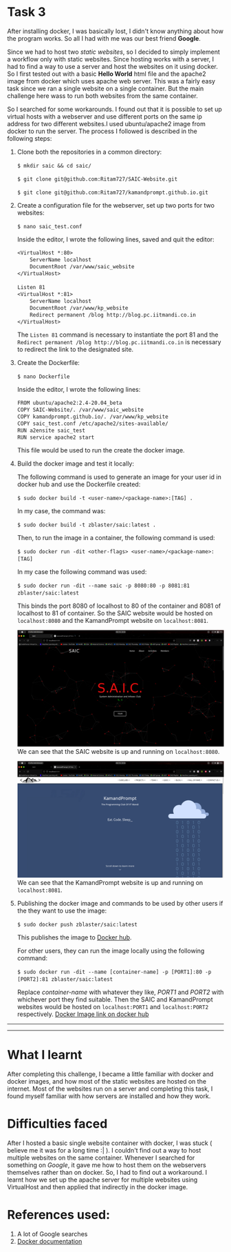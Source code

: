 # Task 3
After installing docker, I was basically lost, I didn't know anything about how the program works. So all I had with me was our best friend **Google**.

Since we had to host two *static websites*, so I decided to simply implement a workflow only with static websites. Since hosting works with a server, I had to find a way to use a server and host the websites on it using docker. So I first tested out with a basic **Hello World** html file and the apache2 image from docker which uses apache web server. This was a fairly easy task since we ran a single website on a single container. But the main challenge here wass to run both websites from the same container.

So I searched for some workarounds. I found out that it is possible to set up virtual hosts with a webserver and use different ports on the same ip address for two different websites.I used ubuntu/apache2 image from docker to run the server. The process I followed is described in the following steps:
1. Clone both the repositories in a common directory:
    
    `$ mkdir saic && cd saic/`

    `$ git clone git@github.com:Ritam727/SAIC-Website.git`

    `$ git clone git@github.com:Ritam727/kamandprompt.github.io.git`
2. Create a configuration file for the webserver, set up two ports for two websites:
    
    `$ nano saic_test.conf`

    Inside the editor, I wrote the following lines, saved and quit the editor:

    ```
    <VirtualHost *:80>
        ServerName localhost
        DocumentRoot /var/www/saic_website
    </VirtualHost>

    Listen 81
    <VirtualHost *:81>
        ServerName localhost
        DocumentRoot /var/www/kp_website
        Redirect permanent /blog http://blog.pc.iitmandi.co.in
    </VirtualHost>
    ```

    The `Listen 81` command is necessary to instantiate the port 81 and the `Redirect permanent /blog http://blog.pc.iitmandi.co.in` is necessary to redirect the link to the designated site.
3. Create the Dockerfile:

    `$ nano Dockerfile`

    Inside the editor, I wrote the following lines:

    ```
    FROM ubuntu/apache2:2.4-20.04_beta
    COPY SAIC-Website/. /var/www/saic_website
    COPY kamandprompt.github.io/. /var/www/kp_website
    COPY saic_test.conf /etc/apache2/sites-available/
    RUN a2ensite saic_test
    RUN service apache2 start
    ```

    This file would be used to run the create the docker image.
4. Build the docker image and test it locally:
    
    The following command is used to generate an image for your user id in docker hub and use the Dockerfile created:
    
    `$ sudo docker build -t <user-name>/<package-name>:[TAG] .`

    In my case, the command was:
    
    `$ sudo docker build -t zblaster/saic:latest .`

    Then, to run the image in a container, the following command is used:

    `$ sudo docker run -dit <other-flags> <user-name>/<package-name>:[TAG]`

    In my case the following command was used:

    `$ sudo docker run -dit --name saic -p 8080:80 -p 8081:81 zblaster/saic:latest`

    This binds the port 8080 of localhost to 80 of the container and 8081 of localhost to 81 of container. So the SAIC website would be hosted on `localhost:8080` and the KamandPrompt website on `localhost:8081`.

    ![Saic Website](/images/task3_saic.png)
    We can see that the SAIC website is up and running on `localhost:8080`.

    ![KamandPrompt Website](/images/task3_kp.png)
    We can see that the KamandPrompt website is up and running on `localhost:8081`.
5. Publishing the docker image and commands to be used by other users if the they want to use the image:
    
    `$ sudo docker push zblaster/saic:latest`

    This publishes the image to [Docker hub](https://hub.docker.com).

    For other users, they can run the image locally using the following command:

    `$ sudo docker run -dit --name [container-name] -p [PORT1]:80 -p [PORT2]:81 zblaster/saic:latest`

    Replace *container-name* with whatever they like, *PORT1* and *PORT2* with whichever port they find suitable. Then the SAIC and KamandPrompt websites would be hosted on `localhost:PORT1` and `localhost:PORT2` respectively.
[Docker Image link on docker hub](https://hub.docker.com/repository/docker/zblaster/saic)

---
---


# What I learnt
After completing this challenge, I became a little familiar with docker and docker images, and how most of the static websites are hosted on the internet. Most of the websites run on a server and completing this task, I found myself familiar with how servers are installed and how they work.

# Difficulties faced
After I hosted a basic single website container with docker, I was stuck ( believe me it was for a long time :| ). I couldn't find out a way to host multiple websites on the same container. Whenever I searched for something on *Google*, it gave me how to host them on the webservers themselves rather than on docker. So, I had to find out a workaround. I learnt how we set up the apache server for multiple websites using VirtualHost and then applied that indirectly in the docker image.

# References used:
1. A lot of Google searches
2. [Docker documentation](https://docs.docker.com)
